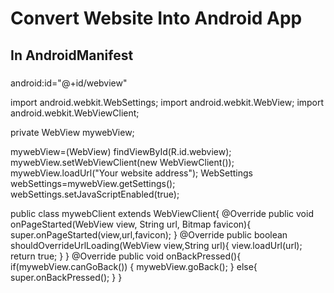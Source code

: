 # Convert Website Into Android App

<uses-permission  android:name="android.permission.INTERNET"></uses-permission>

<h2>In AndroidManifest</h2>
<h3><manifest xmlns:android="http://schemas.android.com/apk/res/android"
    xmlns:tools="http://schemas.android.com/tools">
    <uses-permission  android:name="android.permission.INTERNET"></uses-permission>
    </h3>


android:id="@+id/webview"

import android.webkit.WebSettings; 
import android.webkit.WebView; 
import android.webkit.WebViewClient;


private WebView mywebView;


 mywebView=(WebView) findViewById(R.id.webview);
 mywebView.setWebViewClient(new WebViewClient());
 mywebView.loadUrl("Your website address");
 WebSettings webSettings=mywebView.getSettings();
 webSettings.setJavaScriptEnabled(true);
 
 
 public class mywebClient extends WebViewClient{
        @Override
        public void onPageStarted(WebView view, String url, Bitmap favicon){
            super.onPageStarted(view,url,favicon);
        }
        @Override
        public boolean shouldOverrideUrlLoading(WebView view,String url){
            view.loadUrl(url);
            return true;
        }
    }
@Override
    public void onBackPressed(){
        if(mywebView.canGoBack()) {
            mywebView.goBack();
        }
    else{
        super.onBackPressed();
            }
}
